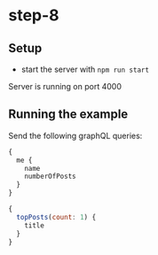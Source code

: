 # step-8

## Setup

- start the server with `npm run start`

Server is running on port 4000

## Running the example

Send the following graphQL queries:

```js
{ 
  me {
    name
    numberOfPosts
  }
}
```

```js
{ 
  topPosts(count: 1) {
    title
  }
}
```
